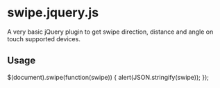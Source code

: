 swipe.jquery.js
===============

A very basic jQuery plugin to get swipe direction, distance and angle on touch supported devices.

Usage
-----

$(document).swipe(function(swipe)) {
	alert(JSON.stringify(swipe));
});

